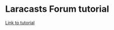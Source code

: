 # Laracasts Forum tutorial

[Link to tutorial](https://laracasts.com/series/lets-build-a-forum-with-laravel/)